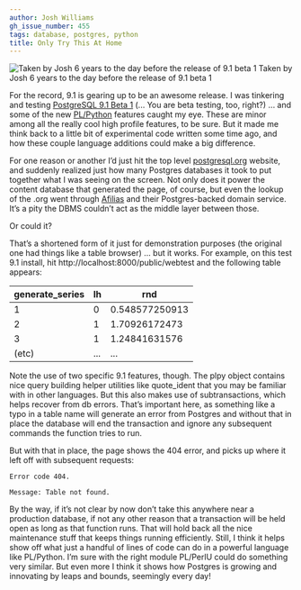 ```yaml
---
author: Josh Williams
gh_issue_number: 455
tags: database, postgres, python
title: Only Try This At Home
---
```


<img alt="Taken by Josh 6 years to the day before the release of 9.1 beta 1" border="0" src="https://joshwilliams.name/PLPython/run_server.jpg"/>
Taken by Josh 6 years to the day before the release of 9.1 beta 1

For the record, 9.1 is gearing up to be an awesome release. I was tinkering and testing [PostgreSQL 9.1 Beta 1](https://www.postgresql.org/about/news/1313/) (... You are beta testing, too, right?) ... and some of the new [PL/Python](https://www.postgresql.org/docs/devel/static/plpython.html) features caught my eye. These are minor among all the really cool high profile features, to be sure. But it made me think back to a little bit of experimental code written some time ago, and how these couple language additions could make a big difference.

For one reason or another I’d just hit the top level [postgresql.org](https://www.postgresql.org/) website, and suddenly realized just how many Postgres databases it took to put together what I was seeing on the screen. Not only does it power the content database that generated the page, of course, but even the lookup of the .org went through [Afilias](https://www.postgresql.org/about/press/presskit90) and their Postgres-backed domain service. It’s a pity the DBMS couldn’t act as the middle layer between those.

Or could it?

That’s a shortened form of it just for demonstration purposes (the original one had things like a table browser) ... but it works. For example, on this test 9.1 install, hit http://localhost:8000/public/webtest and the following table appears:

<table><thead><tr><th>generate_series</th><th>lh</th><th>rnd</th></tr></thead><tbody><tr><td>1</td><td>0</td><td>0.548577250913</td></tr><tr><td>2</td><td>1</td><td>1.70926172473</td></tr><tr><td>3</td><td>1</td><td>1.24841631576</td></tr><tr><td>(etc)</td><td>...</td><td>...</td></tr></tbody></table>

Note the use of two specific 9.1 features, though. The plpy object contains nice query building helper utilities like quote_ident that you may be familiar with in other languages. But this also makes use of subtransactions, which helps recover from db errors. That’s important here, as something like a typo in a table name will generate an error from Postgres and without that in place the database will end the transaction and ignore any subsequent commands the function tries to run.

But with that in place, the page shows the 404 error, and picks up where it left off with subsequent requests:

```nohighlight
Error code 404.

Message: Table not found.
```

By the way, if it’s not clear by now don’t take this anywhere near a production database, if not any other reason that a transaction will be held open as long as that function runs. That will hold back all the nice maintenance stuff that keeps things running efficiently. Still, I think it helps show off what just a handful of lines of code can do in a powerful language like PL/Python. I’m sure with the right module PL/PerlU could do something very similar. But even more I think it shows how Postgres is growing and innovating by leaps and bounds, seemingly every day!


